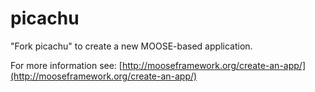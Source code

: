 picachu
=====

"Fork picachu" to create a new MOOSE-based application.

For more information see: [http://mooseframework.org/create-an-app/](http://mooseframework.org/create-an-app/)
